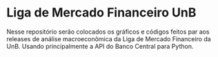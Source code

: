 # Liga de Mercado Financeiro UnB
 Nesse repositório serão colocados os gráficos e códigos feitos par aos releases de análise macroeconômica da Liga de Mercado Financeiro da UnB. Usando principalmente a API do Banco Central para Python. 
